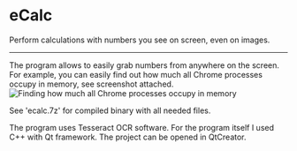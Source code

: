 # eCalc
Perform calculations with numbers you see on screen, even on images.

----------
The program allows to easily grab numbers from anywhere on the screen. For example, you can easily find out how much all Chrome processes occupy in memory, see screenshot attached.
![Finding how much all Chrome processes occupy in memory](https://pp.vk.me/c636417/v636417907/53b1b/hPEgdN3GNGE.jpg)

See 'ecalc.7z' for compiled binary with all needed files.

The program uses Tesseract OCR software. For the program itself I used C++ with Qt framework. The project can be opened in QtCreator.
 